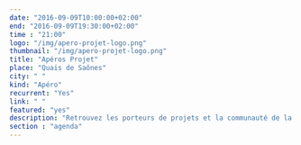 ```yaml
---
date: "2016-09-09T10:00:00+02:00"
end: "2016-09-09T19:30:00+02:00"
time : "21:00"
logo: "/img/apero-projet-logo.png"
thumbnail: "/img/apero-projet-logo.png"
title: "Apéros Projet"
place: "Quais de Saônes"
city: " "
kind: "Apéro"
recurrent: "Yes"
link: " "
featured: "yes"
description: "Retrouvez les porteurs de projets et la communauté de la M[Y]NE tous les derniers lundi de chaque mois. L'occasion de faire des rencontres, d'échanger autour d'un verre et de suivre l'évolution des projets."
section : "agenda"
---
```

